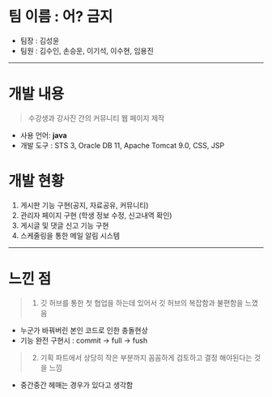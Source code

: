 # 팀 이름 : 어? 금지
- 팀장 : 김성윤
- 팀원 : 김수인, 손승운, 이기석, 이수현, 임용진

---

# 개발 내용
> 수강생과 강사진 간의 커뮤니티 웹 페이지 제작
- 사용 언어: **java**
- 개발 도구 :  STS 3, Oracle DB 11, Apache Tomcat 9.0, CSS, JSP

# 개발 현황
1. 게시판 기능 구현(공지, 자료공유, 커뮤니티)
2. 관리자 페이지 구현 (학생 정보 수정, 신고내역 확인)
3. 게시글 및 댓글 신고 기능 구현
4. 스케줄링을 통한 메일 알림 시스템

---

# 느낀 점
> 1. 깃 허브를 통한 첫 협업을 하는데 있어서 깃 허브의 복잡함과 불편함을 느꼈음
  - 누군가 바꿔버린 본인 코드로 인한 충돌현상
  - 기능 완전 구현시 : commit → full → fush  

> 2. 기획 파트에서 상당히 작은 부분까지 꼼꼼하게 검토하고 결정 해야된다는 것을 느낌
   - 중간중간 헤매는 경우가 있다고 생각함
